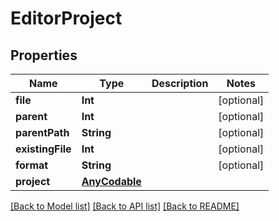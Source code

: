 # EditorProject

## Properties

Name | Type | Description | Notes
------------ | ------------- | ------------- | -------------
**file** | **Int** |  | [optional] 
**parent** | **Int** |  | [optional] 
**parentPath** | **String** |  | [optional] 
**existingFile** | **Int** |  | [optional] 
**format** | **String** |  | [optional] 
**project** | [**AnyCodable**](.md) |  | 

[[Back to Model list]](../README.md#documentation-for-models) [[Back to API list]](../README.md#documentation-for-api-endpoints) [[Back to README]](../README.md)


